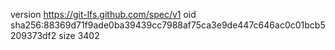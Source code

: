 version https://git-lfs.github.com/spec/v1
oid sha256:88369d71f9ade0ba39439cc7988af75ca3e9de447c646ac0c01bcb5209373df2
size 3402
